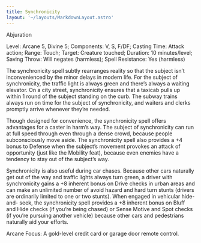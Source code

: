 ```yaml
---
title: Synchronicity
layout: '~/layouts/MarkdownLayout.astro'
---
```

Abjuration

Level: Arcane 5, Divine 5; Components: V, S, F/DF; Casting Time: Attack
action; Range: Touch; Target: Creature touched; Duration: 10 minutes/level;
Saving Throw: Will negates (harmless); Spell Resistance: Yes (harmless)

The synchronicity spell subtly rearranges reality so that the subject isn’t
inconvenienced by the minor delays in modern life. For the subject of
synchronicity, the traffic light is always green and there’s always a waiting
elevator. On a city street, synchronicity ensures that a taxicab pulls up
within 1 round of the subject standing on the curb. The subway trains always
run on time for the subject of synchronicity, and waiters and clerks promptly
arrive whenever they’re needed.

Though designed for convenience, the synchronicity spell offers advantages for
a caster in harm’s way. The subject of synchronicity can run at full speed
through even through a dense crowd, because people subconsciously move aside.
The synchronicity spell also provides a +4 bonus to Defense when the subject’s
movement provokes an attack of opportunity (just like the Mobility feat),
because even enemies have a tendency to stay out of the subject’s way.

Synchronicity is also useful during car chases. Because other cars naturally
get out of the way and traffic lights always turn green, a driver with
synchronicity gains a +8 inherent bonus on Drive checks in urban areas and can
make an unlimited number of avoid hazard and hard turn stunts (drivers are
ordinarily limited to one or two stunts). When engaged in vehicular hide-and-
seek, the synchronicity spell provides a +8 inherent bonus on Bluff and Hide
checks (if you’re being chased) or Sense Motive and Spot checks (if you’re
pursuing another vehicle) because other cars and pedestrians naturally aid
your efforts.

Arcane Focus: A gold-level credit card or garage door remote control.

